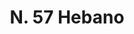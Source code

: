 ---
title: "N. 57 Hebano"
permalink: "/edition/plant057/"
plant-name: "N. 57"
plant-number: "057"
plant-xml: "/assets/xml/plant057.xml"
plant-img1: "/assets/img/plant057_verso.jpg"
plant-img2: "/assets/img/plant057.jpg"
plant-title: "N. 57 Hebano"
plant-taxon-link: ""
plant-taxon-content: ""
layout: single-xml
---